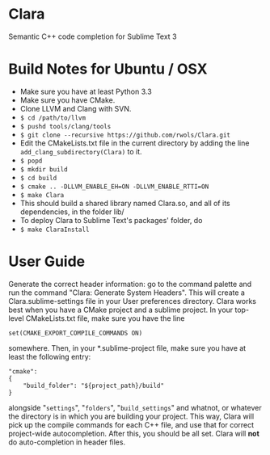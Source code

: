 # Clara
Semantic C++ code completion for Sublime Text 3

# Build Notes for Ubuntu / OSX
* Make sure you have at least Python 3.3
* Make sure you have CMake.
* Clone LLVM and Clang with SVN.
* `$ cd /path/to/llvm`
* `$ pushd tools/clang/tools`
* `$ git clone --recursive https://github.com/rwols/Clara.git`
* Edit the CMakeLists.txt file in the current directory by adding the line `add_clang_subdirectory(Clara)` to it.
* `$ popd`
* `$ mkdir build`
* `$ cd build`
* `$ cmake .. -DLLVM_ENABLE_EH=ON -DLLVM_ENABLE_RTTI=ON`
* `$ make Clara` 
* This should build a shared library named Clara.so, and all of its dependencies, in the folder lib/
* To deploy Clara to Sublime Text's packages' folder, do
* `$ make ClaraInstall`

# User Guide
Generate the correct header information: go to the command palette and run the command "Clara: Generate System Headers". This will create a Clara.sublime-settings file in your User preferences directory.
Clara works best when you have a CMake project and a sublime project. In your top-level CMakeLists.txt file, make sure you have the line

    set(CMAKE_EXPORT_COMPILE_COMMANDS ON)

somewhere. Then, in your *.sublime-project file, make sure you have at least the following entry:

	"cmake":
	{
		"build_folder": "${project_path}/build"
	}

alongside "`settings`", "`folders`", "`build_settings`" and whatnot, or whatever the directory is in which you are building your project. This way, Clara will pick up the compile commands for each C++ file, and use that for correct project-wide autocompletion.
After this, you should be all set. Clara will **not** do auto-completion in header files.
